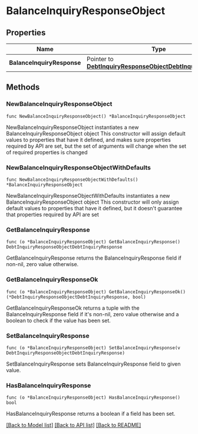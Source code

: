 # BalanceInquiryResponseObject

## Properties

Name | Type | Description | Notes
------------ | ------------- | ------------- | -------------
**BalanceInquiryResponse** | Pointer to [**DebtInquiryResponseObjectDebtInquiryResponse**](DebtInquiryResponseObjectDebtInquiryResponse.md) |  | [optional] 

## Methods

### NewBalanceInquiryResponseObject

`func NewBalanceInquiryResponseObject() *BalanceInquiryResponseObject`

NewBalanceInquiryResponseObject instantiates a new BalanceInquiryResponseObject object
This constructor will assign default values to properties that have it defined,
and makes sure properties required by API are set, but the set of arguments
will change when the set of required properties is changed

### NewBalanceInquiryResponseObjectWithDefaults

`func NewBalanceInquiryResponseObjectWithDefaults() *BalanceInquiryResponseObject`

NewBalanceInquiryResponseObjectWithDefaults instantiates a new BalanceInquiryResponseObject object
This constructor will only assign default values to properties that have it defined,
but it doesn't guarantee that properties required by API are set

### GetBalanceInquiryResponse

`func (o *BalanceInquiryResponseObject) GetBalanceInquiryResponse() DebtInquiryResponseObjectDebtInquiryResponse`

GetBalanceInquiryResponse returns the BalanceInquiryResponse field if non-nil, zero value otherwise.

### GetBalanceInquiryResponseOk

`func (o *BalanceInquiryResponseObject) GetBalanceInquiryResponseOk() (*DebtInquiryResponseObjectDebtInquiryResponse, bool)`

GetBalanceInquiryResponseOk returns a tuple with the BalanceInquiryResponse field if it's non-nil, zero value otherwise
and a boolean to check if the value has been set.

### SetBalanceInquiryResponse

`func (o *BalanceInquiryResponseObject) SetBalanceInquiryResponse(v DebtInquiryResponseObjectDebtInquiryResponse)`

SetBalanceInquiryResponse sets BalanceInquiryResponse field to given value.

### HasBalanceInquiryResponse

`func (o *BalanceInquiryResponseObject) HasBalanceInquiryResponse() bool`

HasBalanceInquiryResponse returns a boolean if a field has been set.


[[Back to Model list]](../README.md#documentation-for-models) [[Back to API list]](../README.md#documentation-for-api-endpoints) [[Back to README]](../README.md)



